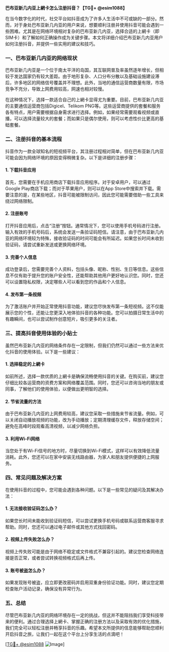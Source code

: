 **巴布亚新几内亚上網卡怎么注册抖音？【TG💪+ @esim1088】**

在当今数字化的时代，社交平台如抖音成为了许多人生活中不可或缺的一部分。然而，对于身处巴布亚新几内亚的用户来说，想要顺利注册并使用抖音可能会遇到一些困难。尤其是在网络环境相对复杂的巴布亚新几内亚，选择合适的上網卡（即SIM卡）和了解如何正确操作成为关键步骤。本文将详细介绍巴布亚新几内亚用户如何注册抖音，并提供一些实用的建议和技巧。

### 一、巴布亚新几内亚的网络现状

巴布亚新几内亚是一个位于南太平洋的岛国，其互联网普及率虽然逐年增长，但相较于发达国家仍有较大差距。由于地形复杂、人口分布分散以及基础设施建设滞后，许多地区的网络信号覆盖并不理想。此外，当地的通信运营商数量有限，市场竞争不充分，导致上网费用较高，网速也相对较慢。

在这种情况下，选择一款适合自己的上網卡显得尤为重要。目前，巴布亚新几内亚的主要通信运营商包括Digicel、Telikom PNG等。这些运营商提供的套餐和服务各有特点，用户需要根据自身需求进行选择。例如，如果经常需要观看视频或直播，可以选择流量较大的套餐；而如果只是偶尔使用，则可以考虑性价比更高的基础套餐。

### 二、注册抖音的基本流程

抖音作为一款全球知名的短视频平台，其注册过程相对简单，但在巴布亚新几内亚可能会因为网络环境的原因变得稍微复杂。以下是详细的注册步骤：

#### 1. 下载抖音应用
首先，您需要在手机应用商店下载抖音应用程序。对于安卓用户，可以通过Google Play商店下载；而对于苹果用户，则可以在App Store中搜索并下载。需要注意的是，在某些地区，抖音可能被限制访问，因此您可能需要借助一些工具来绕过网络限制。

#### 2. 注册账号
打开抖音应用后，点击“注册”按钮。通常情况下，您可以使用手机号码进行注册。输入有效的手机号码后，系统会发送一条验证码短信。请注意，由于巴布亚新几内亚的网络环境较为特殊，接收验证码的时间可能会有所延迟。如果您长时间未收到验证码，请尝试重新发送或更换网络环境。

#### 3. 完善个人信息
成功登录后，您需要完善个人资料，包括头像、昵称、性别、生日等信息。这些信息不仅有助于提升您的账户安全性，还能帮助其他用户更好地认识您。同时，您还可以设置隐私权限，决定哪些人可以看到您的作品和个人信息。

#### 4. 发布第一条视频
为了激活账户并开始正常使用抖音功能，建议您尽快发布第一条短视频。这不仅能展示您的个性，还能让您更深入地体验抖音的各种功能。您可以拍摄日常生活中的有趣瞬间，也可以尝试制作创意短片，吸引更多的关注者。

### 三、提高抖音使用体验的小贴士

虽然巴布亚新几内亚的网络条件存在一定限制，但我们仍然可以通过一些方法来优化抖音的使用体验。以下是一些建议：

#### 1. 选择稳定的上網卡
如前所述，选择一款优质的上網卡是确保流畅使用抖音的关键。在购买前，建议您仔细比较各运营商的资费方案和网络覆盖范围。同时，您还可以咨询当地的朋友或同事，了解他们的使用体验，以便做出更明智的选择。

#### 2. 节省流量的方法
由于巴布亚新几内亚的上网费用较高，建议您采取一些措施来节省流量。例如，可以关闭自动播放视频的功能，改为手动播放；定期清理缓存文件，释放存储空间；避免在高峰时段观看高清视频，以减少网络负担。

#### 3. 利用Wi-Fi网络
当您处于有Wi-Fi信号的地方时，尽量切换到Wi-Fi模式，这样可以有效降低流量消耗。此外，您还可以在家中安装无线路由器，为家人和朋友提供便捷的上网服务。

### 四、常见问题及解决方案

在使用抖音的过程中，您可能会遇到各种问题。以下是一些常见的疑问及其解决办法：

#### 1. 无法接收验证码怎么办？
如果您长时间未能收到验证码短信，可以尝试更换手机号码或联系运营商客服寻求帮助。同时，您还可以通过电子邮件或其他方式找回密码。

#### 2. 视频上传失败怎么办？
视频上传失败可能是由于网络不稳定或文件格式不兼容引起的。建议您检查网络连接是否正常，或者尝试转换视频格式后再上传。

#### 3. 账号被盗怎么办？
如果发现账号被盗，应立即更改密码并启用双重身份验证功能。同时，建议您定期检查账户活动记录，确保没有异常行为。

### 五、总结

尽管巴布亚新几内亚的网络环境存在一定的挑战，但这并不能阻挡我们享受科技带来的便利。通过合理选择上網卡、掌握正确的注册方法以及采取有效的优化措施，我们完全可以轻松注册并畅享抖音的乐趣。希望本文所提供的信息能够帮助您顺利开启抖音之旅，让我们一起在这个平台上分享生活的点滴吧！

[[TG💪+ @esim1088](https://t.me/s/esim1088) ![Image](https://i.postimg.cc/4NQfJmqS/Snipaste-2025-05-13-00-14-12.png)]